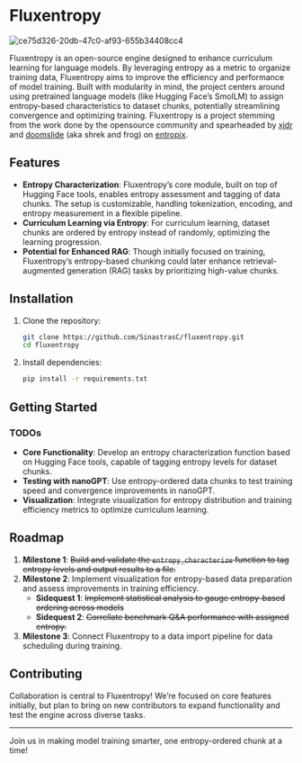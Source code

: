# Fluxentropy

![ce75d326-20db-47c0-af93-655b34408cc4](https://github.com/user-attachments/assets/c212bf62-2a5b-4900-bfd7-7d59a3291b4a)


Fluxentropy is an open-source engine designed to enhance curriculum learning for language models. By leveraging entropy as a metric to organize training data, Fluxentropy aims to improve the efficiency and performance of model training. Built with modularity in mind, the project centers around using pretrained language models (like Hugging Face’s SmolLM) to assign entropy-based characteristics to dataset chunks, potentially streamlining convergence and optimizing training. Fluxentropy is a project stemming from the work done by the opensource community and spearheaded by [xjdr](https://x.com/_xjdr) and [doomslide](https://x.com/doomslide) (aka shrek and frog) on [entropix](https://github.com/xjdr-alt/entropix).

## Features

- **Entropy Characterization**: Fluxentropy’s core module, built on top of Hugging Face tools, enables entropy assessment and tagging of data chunks. The setup is customizable, handling tokenization, encoding, and entropy measurement in a flexible pipeline.
- **Curriculum Learning via Entropy**: For curriculum learning, dataset chunks are ordered by entropy instead of randomly, optimizing the learning progression.
- **Potential for Enhanced RAG**: Though initially focused on training, Fluxentropy’s entropy-based chunking could later enhance retrieval-augmented generation (RAG) tasks by prioritizing high-value chunks.

## Installation

1. Clone the repository:
   ```bash
   git clone https://github.com/SinastrasC/fluxentropy.git
   cd fluxentropy
   ```
2. Install dependencies:
   ```bash
   pip install -r requirements.txt
   ```

## Getting Started

### TODOs

- **Core Functionality**: Develop an entropy characterization function based on Hugging Face tools, capable of tagging entropy levels for dataset chunks.
- **Testing with nanoGPT**: Use entropy-ordered data chunks to test training speed and convergence improvements in nanoGPT.
- **Visualization**: Integrate visualization for entropy distribution and training efficiency metrics to optimize curriculum learning.

## Roadmap

1. **Milestone 1**: ~~Build and validate the `entropy_characterize` function to tag entropy levels and output results to a file.~~
3. **Milestone 2**: Implement visualization for entropy-based data preparation and assess improvements in training efficiency.
   - **Sidequest 1**: ~~Implement statistical analysis to gauge entropy-based ordering across models~~
   - **Sidequest 2**: ~~Correllate benchmark Q&A performance with assigned entropy.~~
5. **Milestone 3**: Connect Fluxentropy to a data import pipeline for data scheduling during training.

## Contributing

Collaboration is central to Fluxentropy! We’re focused on core features initially, but plan to bring on new contributors to expand functionality and test the engine across diverse tasks.

---

Join us in making model training smarter, one entropy-ordered chunk at a time!

